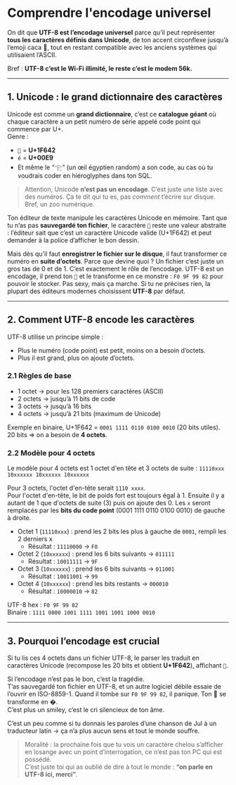 # Comprendre l'encodage universel

On dit que **UTF-8 est l’encodage universel** parce qu’il peut représenter **tous les caractères définis dans Unicode**, de ton accent circonflexe jusqu’à l’emoji caca 💩, tout en restant compatible avec les anciens systèmes qui utilisaient l’ASCII.

Bref : **UTF-8 c’est le Wi-Fi illimité, le reste c’est le modem 56k.**

---
## 1. Unicode : le grand dictionnaire des caractères

Unicode est comme un **grand dictionnaire**, c’est ce **catalogue géant** où chaque caractère a un petit numéro de série appelé code point qui commence par U+.  
Genre :

- `🙂` = **U+1F642**
- `é` = **U+00E9**
- Et même le “𓂀” (un œil égyptien random) a son code, au cas où tu voudrais coder en hiéroglyphes dans ton SQL.

> Attention, Unicode **n’est pas un encodage**. C’est juste une liste avec des numéros. Ça te dit _qui_ tu es, pas _comment_ t’écrire sur disque. Bref, un zoo numérique.

Ton éditeur de texte manipule les caractères Unicode en mémoire. Tant que tu n’as pas **sauvegardé ton fichier**, le caractère `🙂` reste une valeur abstraite : l’éditeur sait que c’est un caractère Unicode valide (U+1F642) et peut demander à la police d’afficher le bon dessin.

Mais dès qu’il faut **enregistrer le fichier sur le disque**, il faut transformer ce numéro en **suite d’octets**. Parce que devine quoi ? Un fichier c’est juste un gros tas de 0 et de 1. C’est exactement le rôle de l’encodage. UTF-8 est un encodage, il prend ton `🙂` et le transforme en ce monstre : `F0 9F 99 82` pour pouvoir le stocker. Pas sexy, mais ça marche. Si tu ne précises rien, la plupart des éditeurs modernes choisissent **UTF-8** par défaut.

---
## 2. Comment UTF-8 encode les caractères

UTF-8 utilise un principe simple :

- Plus le numéro (code point) est petit, moins on a besoin d’octets.
- Plus il est grand, plus on ajoute d’octets.

### 2.1 Règles de base

- 1 octet → pour les 128 premiers caractères (ASCII)
- 2 octets → jusqu’à 11 bits de code
- 3 octets → jusqu’à 16 bits
- 4 octets → jusqu’à 21 bits (maximum de Unicode)

Exemple en binaire, U+1F642 = `0001 1111 0110 0100 0010` (20 bits utiles).  
20 bits ⇒ on a besoin de **4 octets**.

### 2.2 Modèle pour 4 octets

Le modèle pour 4 octets est 1 octet d'en tête et 3 octets de suite :
`11110xxx 10xxxxxx 10xxxxxx 10xxxxxx`

Pour 3 octets, l'octet d'en-tête serait `1110 xxxx`.  
Pour l'octet d'en-tête, le bit de poids fort est toujours égal à 1. Ensuite il y a autant de 1 que d'octets de suite (3) puis on ajoute des 0. Les `x` seront remplacés par les **bits du code point** (0001 1111 0110 0100 0010) de gauche à droite.

- Octet 1 (`11110xxx`) : prend les 2 bits les plus à gauche de `0001`, rempli les 2 derniers x
    - Résultat : `11110000` → `F0`
- Octet 2 (`10xxxxxx`) : prend les 6 bits suivants → `011111`
    - Résultat : `10011111` → `9F`
- Octet 3 (`10xxxxxx`) : prend les 6 bits suivants → `011001`
    - Résultat : `10011001` → `99`
- Octet 4 (`10xxxxxx`) : prend les bits restants → `000010`
    - Résultat : `10000010` → `82`

UTF-8 hex : `F0 9F 99 82`  
Binaire : `1111 0000 1001 1111 1001 1001 1000 0010`

---
## 3. Pourquoi l’encodage est crucial

Si tu lis ces 4 octets dans un fichier UTF-8, le parser les traduit en caractères Unicode (recompose les 20 bits et obtient **U+1F642**), affichant `🙂`.

Si l’encodage n’est pas le bon, c’est la tragédie.  
T’as sauvegardé ton fichier en UTF-8, et un autre logiciel débile essaie de l’ouvrir en ISO-8859-1. Quand il tombe sur `F0 9F 99 82`, il panique. Ton 🙂 se transforme en �.  
C’est plus un smiley, c’est le cri silencieux de ton âme.

C’est un peu comme si tu donnais les paroles d’une chanson de Jul à un traducteur latin → ça n’a plus aucun sens et tout le monde souffre.

> Moralité : la prochaine fois que tu vois un caractère chelou s’afficher en losange avec un point d’interrogation, ce n’est pas ton PC qui est possédé.  
> C’est juste toi qui as oublié de dire à tout le monde : **“on parle en UTF-8 ici, merci”**.

